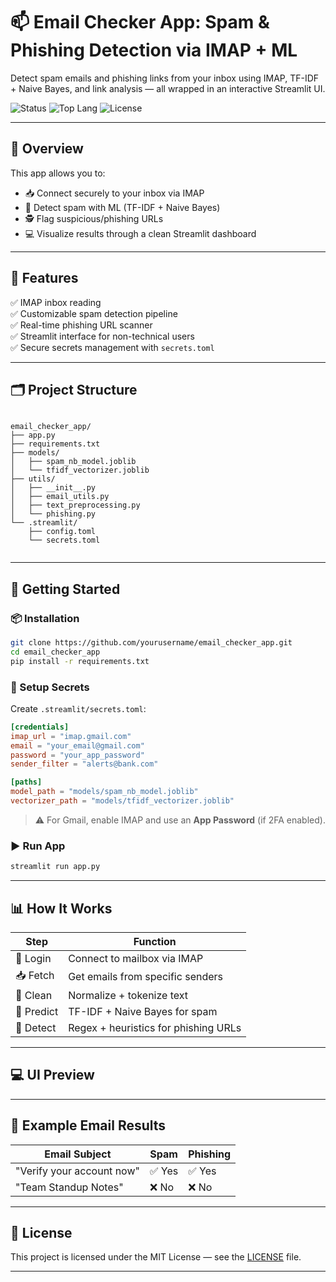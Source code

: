 # 📫 Email Checker App: Spam & Phishing Detection via IMAP + ML

Detect spam emails and phishing links from your inbox using IMAP, TF-IDF + Naive Bayes, and link analysis — all wrapped in an interactive Streamlit UI.

![Status](https://img.shields.io/badge/status-active-brightgreen?style=flat-square)
![Top Lang](https://img.shields.io/github/languages/top/CryptolWhile/Email-Checker-App?style=flat-square)
![License](https://img.shields.io/github/license/CryptolWhile/Email-Checker-App?style=flat-square)

---


## 🎯 Overview

This app allows you to:

- 📥 Connect securely to your inbox via IMAP
- 🤖 Detect spam with ML (TF-IDF + Naive Bayes)
- 🕵️ Flag suspicious/phishing URLs
- 💻 Visualize results through a clean Streamlit dashboard

---

## 🧠 Features

✅ IMAP inbox reading  
✅ Customizable spam detection pipeline  
✅ Real-time phishing URL scanner  
✅ Streamlit interface for non-technical users  
✅ Secure secrets management with `secrets.toml`

---

## 🗂️ Project Structure

```

email_checker_app/
├── app.py
├── requirements.txt
├── models/
│   ├── spam_nb_model.joblib
│   └── tfidf_vectorizer.joblib
├── utils/
│   ├── __init__.py
│   ├── email_utils.py
│   ├── text_preprocessing.py
│   └── phishing.py
└── .streamlit/
    ├── config.toml
    └── secrets.toml


````

---

## 🚀 Getting Started

### 📦 Installation

```bash
git clone https://github.com/yourusername/email_checker_app.git
cd email_checker_app
pip install -r requirements.txt
````

### 🔐 Setup Secrets

Create `.streamlit/secrets.toml`:

```toml
[credentials]
imap_url = "imap.gmail.com"
email = "your_email@gmail.com"
password = "your_app_password"
sender_filter = "alerts@bank.com"

[paths]
model_path = "models/spam_nb_model.joblib"
vectorizer_path = "models/tfidf_vectorizer.joblib"
```

> ⚠️ For Gmail, enable IMAP and use an **App Password** (if 2FA enabled).

### ▶️ Run App

```bash
streamlit run app.py
```

---

## 📊 How It Works

| Step       | Function                             |
| ---------- | ------------------------------------ |
| 🔐 Login   | Connect to mailbox via IMAP          |
| 📥 Fetch   | Get emails from specific senders     |
| 🧹 Clean   | Normalize + tokenize text            |
| 🧠 Predict | TF-IDF + Naive Bayes for spam        |
| 🚨 Detect  | Regex + heuristics for phishing URLs |

---

## 💻 UI Preview



---

## 🧪 Example Email Results

| Email Subject             | Spam  | Phishing |
| ------------------------- | ----- | -------- |
| "Verify your account now" | ✅ Yes | ✅ Yes    |
| "Team Standup Notes"      | ❌ No  | ❌ No     |

---


## 📝 License

This project is licensed under the MIT License — see the [LICENSE](LICENSE) file.

---

